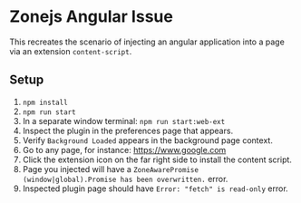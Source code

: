 # Zonejs Angular Issue

This recreates the scenario of injecting an angular application into a page via an extension `content-script`.

## Setup

1. `npm install`
2. `npm run start`
3. In a separate window terminal: `npm run start:web-ext`
4. Inspect the plugin in the preferences page that appears.
5. Verify `Background Loaded` appears in the background page context.
6. Go to any page, for instance: https://www.google.com
7. Click the extension icon on the far right side to install the content script.
8. Page you injected will have a `ZoneAwarePromise (window|global).Promise has been overwritten.` error.
9. Inspected plugin page should have `Error: "fetch" is read-only` error.
